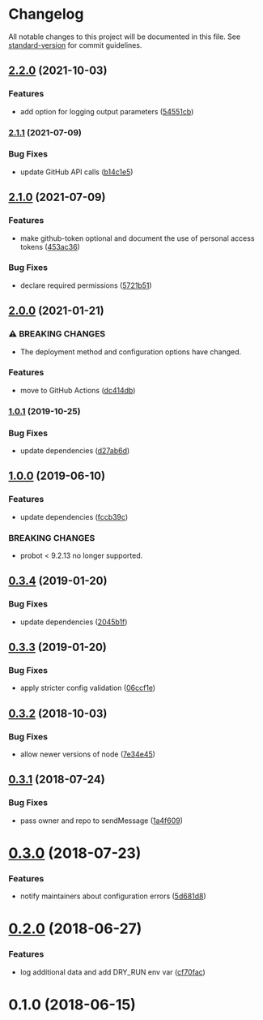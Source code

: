 # Changelog

All notable changes to this project will be documented in this file. See [standard-version](https://github.com/conventional-changelog/standard-version) for commit guidelines.

## [2.2.0](https://github.com/dessant/issue-states/compare/v2.1.1...v2.2.0) (2021-10-03)


### Features

* add option for logging output parameters ([54551cb](https://github.com/dessant/issue-states/commit/54551cb00c04d17949509251854b8e1d628c0124))

### [2.1.1](https://github.com/dessant/issue-states/compare/v2.1.0...v2.1.1) (2021-07-09)


### Bug Fixes

* update GitHub API calls ([b14c1e5](https://github.com/dessant/issue-states/commit/b14c1e53f4bc45f94ba2ff6d9115d0c8bfa85b46))

## [2.1.0](https://github.com/dessant/issue-states/compare/v2.0.0...v2.1.0) (2021-07-09)


### Features

* make github-token optional and document the use of personal access tokens ([453ac36](https://github.com/dessant/issue-states/commit/453ac3617d92732e1a800f1a010300d750c6dbc0))


### Bug Fixes

* declare required permissions ([5721b51](https://github.com/dessant/issue-states/commit/5721b514c82e1be6db9cfa42cfa8dbee1dce5dba))

## [2.0.0](https://github.com/dessant/issue-states/compare/v1.0.1...v2.0.0) (2021-01-21)


### ⚠ BREAKING CHANGES

* The deployment method and configuration options have changed.

### Features

* move to GitHub Actions ([dc414db](https://github.com/dessant/issue-states/commit/dc414dbff89e3e96131d3c3abe29e98508eb1099))

### [1.0.1](https://github.com/dessant/issue-states/compare/v1.0.0...v1.0.1) (2019-10-25)


### Bug Fixes

* update dependencies ([d27ab6d](https://github.com/dessant/issue-states/commit/d27ab6d6bab4b3f90cc56c4abf422d8ac684ba63))

## [1.0.0](https://github.com/dessant/issue-states/compare/v0.3.4...v1.0.0) (2019-06-10)


### Features

* update dependencies ([fccb39c](https://github.com/dessant/issue-states/commit/fccb39c))


### BREAKING CHANGES

* probot < 9.2.13 no longer supported.



<a name="0.3.4"></a>
## [0.3.4](https://github.com/dessant/issue-states/compare/v0.3.3...v0.3.4) (2019-01-20)


### Bug Fixes

* update dependencies ([2045b1f](https://github.com/dessant/issue-states/commit/2045b1f))



<a name="0.3.3"></a>
## [0.3.3](https://github.com/dessant/issue-states/compare/v0.3.2...v0.3.3) (2019-01-20)


### Bug Fixes

* apply stricter config validation ([06ccf1e](https://github.com/dessant/issue-states/commit/06ccf1e))



<a name="0.3.2"></a>
## [0.3.2](https://github.com/dessant/issue-states/compare/v0.3.1...v0.3.2) (2018-10-03)


### Bug Fixes

* allow newer versions of node ([7e34e45](https://github.com/dessant/issue-states/commit/7e34e45))



<a name="0.3.1"></a>
## [0.3.1](https://github.com/dessant/issue-states/compare/v0.3.0...v0.3.1) (2018-07-24)


### Bug Fixes

* pass owner and repo to sendMessage ([1a4f609](https://github.com/dessant/issue-states/commit/1a4f609))



<a name="0.3.0"></a>
# [0.3.0](https://github.com/dessant/issue-states/compare/v0.2.0...v0.3.0) (2018-07-23)


### Features

* notify maintainers about configuration errors ([5d681d8](https://github.com/dessant/issue-states/commit/5d681d8))



<a name="0.2.0"></a>
# [0.2.0](https://github.com/dessant/issue-states/compare/v0.1.0...v0.2.0) (2018-06-27)


### Features

* log additional data and add DRY_RUN env var ([cf70fac](https://github.com/dessant/issue-states/commit/cf70fac))



<a name="0.1.0"></a>
# 0.1.0 (2018-06-15)
